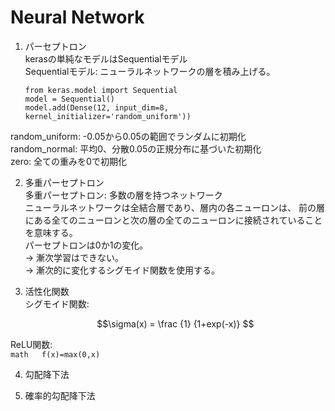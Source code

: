 # Neural Network  

1. パーセプトロン  
  kerasの単純なモデルはSequentialモデル  
  Sequentialモデル: ニューラルネットワークの層を積み上げる。   
    ```  
    from keras.model import Sequential  
    model = Sequential()  
    model.add(Dense(12, input_dim=8, kernel_initializer='random_uniform'))  
    ```  
  random_uniform: -0.05から0.05の範囲でランダムに初期化  
  random_normal: 平均0、分散0.05の正規分布に基づいた初期化  
  zero: 全ての重みを0で初期化  

2. 多重パーセプトロン  
  多重パーセプトロン: 多数の層を持つネットワーク  
  ニューラルネットワークは全結合層であり、層内の各ニューロンは、
  前の層にある全てのニューロンと次の層の全てのニューロンに接続されていることを意味する。  
  パーセプトロンは0か1の変化。  
  → 漸次学習はできない。  
  → 漸次的に変化するシグモイド関数を使用する。  

3. 活性化関数  
  シグモイド関数:  
    ```math  
    \sigma(x) = \frac {1} {1+exp(-x)}  
    ```  
  ReLU関数:  
    ```math  
    f(x)=max(0,x)  
    ```  

4. 勾配降下法  

5. 確率的勾配降下法  

